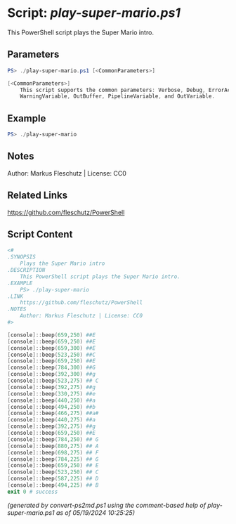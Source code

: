 Script: *play-super-mario.ps1*
========================

This PowerShell script plays the Super Mario intro.

Parameters
----------
```powershell
PS> ./play-super-mario.ps1 [<CommonParameters>]

[<CommonParameters>]
    This script supports the common parameters: Verbose, Debug, ErrorAction, ErrorVariable, WarningAction, 
    WarningVariable, OutBuffer, PipelineVariable, and OutVariable.
```

Example
-------
```powershell
PS> ./play-super-mario

```

Notes
-----
Author: Markus Fleschutz | License: CC0

Related Links
-------------
https://github.com/fleschutz/PowerShell

Script Content
--------------
```powershell
<#
.SYNOPSIS
	Plays the Super Mario intro
.DESCRIPTION
	This PowerShell script plays the Super Mario intro.
.EXAMPLE
	PS> ./play-super-mario
.LINK
	https://github.com/fleschutz/PowerShell
.NOTES
	Author: Markus Fleschutz | License: CC0
#>

[console]::beep(659,250) ##E
[console]::beep(659,250) ##E
[console]::beep(659,300) ##E
[console]::beep(523,250) ##C
[console]::beep(659,250) ##E
[console]::beep(784,300) ##G
[console]::beep(392,300) ##g
[console]::beep(523,275) ## C
[console]::beep(392,275) ##g
[console]::beep(330,275) ##e
[console]::beep(440,250) ##a
[console]::beep(494,250) ##b
[console]::beep(466,275) ##a#
[console]::beep(440,275) ##a
[console]::beep(392,275) ##g
[console]::beep(659,250) ##E
[console]::beep(784,250) ## G
[console]::beep(880,275) ## A
[console]::beep(698,275) ## F
[console]::beep(784,225) ## G
[console]::beep(659,250) ## E
[console]::beep(523,250) ## C
[console]::beep(587,225) ## D
[console]::beep(494,225) ## B
exit 0 # success
```

*(generated by convert-ps2md.ps1 using the comment-based help of play-super-mario.ps1 as of 05/19/2024 10:25:25)*
